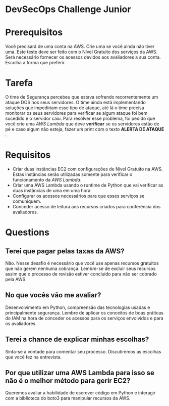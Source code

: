 # DevSecOps Challenge Junior

# Prerequisitos
Você precisará de uma conta na AWS. Crie uma se você ainda não tiver uma. Este teste deve ser feito com o Nível Gratuito dos serviços da AWS. Será necessário fornecer os acessos devidos aos avaliadores a sua conta. Escolha a forma que preferir.

# Tarefa
O time de Segurança percebeu que estava sofrendo recorrentemente um ataque DOS  nos seus servidores. O time ainda está implementando soluções que impediriam esse tipo de ataque, até lá o time precisa monitorar os seus servidores para verificar se algum ataque foi bem sucedido e o servidor caiu. Para resolver esse problema, foi pedido que você crie uma *AWS Lambda* que deve **verificar** se os servidores estão de pé e caso algum não esteja, fazer um print com o texto **ALERTA DE ATAQUE**
.
# Requisitos
- Criar duas instâncias EC2 com configurações de Nível Gratuito na AWS. Estas instâncias serão utilizadas somente para verificar o funcionamento da *AWS Lambda*.
- Criar uma AWS Lambda usando o runtime de Python que vai verificar as duas instâncias de uma em uma hora.
- Configurar os acessos necessários para que esses serviços se comuniquem.
- Conceder acesso de leitura aos recursos criados para conferência dos avaliadores.

# Questions
## Terei que pagar pelas taxas da AWS?
Não. Nesse desafio é necessário que você use apenas recursos gratuitos que não gerem nenhuma cobrança. Lembre-se de excluir seus recursos assim que o processo de revisão estiver concluído para não ser cobrado pela AWS.
## No que vocês vão me avaliar?
Desenvolvimento em Python, compreensão das tecnologias usadas e principalmente segurança. Lembre de aplicar os conceitos de boas práticas do IAM na hora de conceder os acessos para os serviços envolvidos e para os avaliadores.
## Terei a chance de explicar minhas escolhas?
Sinta-se à vontade para comentar seu processo. Discutiremos as escolhas que você fez na entrevista.
## Por que utilizar uma AWS Lambda para isso se não é o melhor método para gerir EC2?
Queremos avaliar a habilidade de escrever código em Python e interagir com a biblioteca do boto3 para manipular recursos da AWS.

